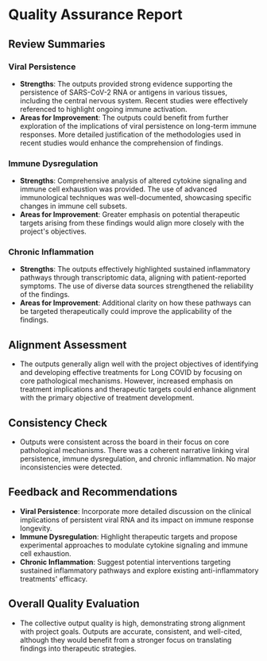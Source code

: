 # Quality Assurance Report

## Review Summaries

### Viral Persistence
- **Strengths**: The outputs provided strong evidence supporting the persistence of SARS-CoV-2 RNA or antigens in various tissues, including the central nervous system. Recent studies were effectively referenced to highlight ongoing immune activation.
- **Areas for Improvement**: The outputs could benefit from further exploration of the implications of viral persistence on long-term immune responses. More detailed justification of the methodologies used in recent studies would enhance the comprehension of findings.

### Immune Dysregulation
- **Strengths**: Comprehensive analysis of altered cytokine signaling and immune cell exhaustion was provided. The use of advanced immunological techniques was well-documented, showcasing specific changes in immune cell subsets.
- **Areas for Improvement**: Greater emphasis on potential therapeutic targets arising from these findings would align more closely with the project's objectives.

### Chronic Inflammation
- **Strengths**: The outputs effectively highlighted sustained inflammatory pathways through transcriptomic data, aligning with patient-reported symptoms. The use of diverse data sources strengthened the reliability of the findings.
- **Areas for Improvement**: Additional clarity on how these pathways can be targeted therapeutically could improve the applicability of the findings.

## Alignment Assessment
- The outputs generally align well with the project objectives of identifying and developing effective treatments for Long COVID by focusing on core pathological mechanisms. However, increased emphasis on treatment implications and therapeutic targets could enhance alignment with the primary objective of treatment development.

## Consistency Check
- Outputs were consistent across the board in their focus on core pathological mechanisms. There was a coherent narrative linking viral persistence, immune dysregulation, and chronic inflammation. No major inconsistencies were detected.

## Feedback and Recommendations
- **Viral Persistence**: Incorporate more detailed discussion on the clinical implications of persistent viral RNA and its impact on immune response longevity.
- **Immune Dysregulation**: Highlight therapeutic targets and propose experimental approaches to modulate cytokine signaling and immune cell exhaustion.
- **Chronic Inflammation**: Suggest potential interventions targeting sustained inflammatory pathways and explore existing anti-inflammatory treatments' efficacy.

## Overall Quality Evaluation
- The collective output quality is high, demonstrating strong alignment with project goals. Outputs are accurate, consistent, and well-cited, although they would benefit from a stronger focus on translating findings into therapeutic strategies.